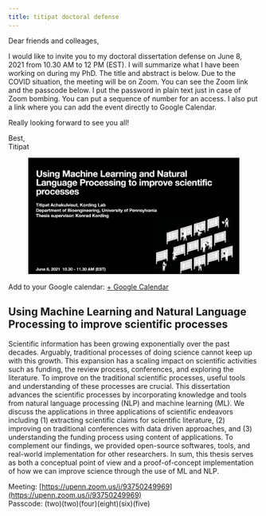 ```yaml
---
title: titipat doctoral defense
---
```


Dear friends and colleages,

I would like to invite you to my doctoral dissertation defense on June 8, 2021 from 10.30 AM to 12 PM (EST).
I will summarize what I have been working on during my PhD. The title and abstract is below.
Due to the COVID situation, the meeting will be on Zoom. You can see the Zoom link and the passcode below.
I put the password in plain text just in case of Zoom bombing. You can put a sequence of number for an access.
I also put a link where you can add the event directly to Google Calendar.

Really looking forward to see you all!

Best,<br />
Titipat

<figure><center>
  <img width="800" src="/images/blog/defense/defense-banner.png" data-action="zoom"/>
</center></figure>

Add to your Google calendar: [+ Google Calendar](http://www.google.com/calendar/event?action=TEMPLATE&dates=20210608T143000Z%2F20210608T153000Z&text=Titipat's%20doctoral%20defense&location=&details=Using%20Machine%20Learning%20and%20Natural%20Language%20Processing%20to%20improve%20scientific%20processes%0A%0A%0AScientific%20information%20has%20been%20growing%20exponentially%20over%20the%20past%20decades.%20Arguably%2C%20traditional%20processes%20of%20doing%20science%20cannot%20keep%20up%20with%20this%20growth.%20This%20expansion%20has%20a%20scaling%20impact%20on%20scientific%20activities%20such%20as%20funding%2C%20the%20review%20process%2C%20conferences%2C%20and%20exploring%20the%20literature.%20To%20improve%20on%20the%20traditional%20scientific%20processes%2C%20useful%20tools%20and%20understanding%20of%20these%20processes%20are%20crucial.%20This%20dissertation%20advances%20the%20scientific%20processes%20by%20incorporating%20knowledge%20and%20tools%20from%20natural%20language%20processing%20(NLP)%20and%20machine%20learning%20(ML).%20We%20discuss%20the%20applications%20in%20three%20applications%20of%20scientific%20endeavors%20including%20(1)%20extracting%20scientific%20claims%20for%20scientific%20literature%2C%20(2)%20improving%20on%20traditional%20conferences%20with%20data%20driven%20approaches%2C%20and%20(3)%20understanding%20the%20funding%20process%20using%20content%20of%20applications.%20To%20complement%20our%20findings%2C%20we%20provided%20open-source%20softwares%2C%20tools%2C%20and%20real-world%20implementation%20for%20other%20researchers.%20In%20sum%2C%20this%20thesis%20serves%20as%20both%20a%20conceptual%20point%20of%20view%20and%20a%20proof-of-concept%20implementation%20of%20how%20we%20can%20improve%20science%20through%20the%20use%20of%20ML%20and%20NLP.%0A%0AMeeting%3A%20https%3A%2F%2Fupenn.zoom.us%2Fj%2F93750249969%0APasscode%3A%20(two)(two)(four)(eight)(six)(five))

## Using Machine Learning and Natural Language Processing to improve scientific processes

Scientific information has been growing exponentially over the past decades. Arguably, traditional processes of doing science cannot keep up with this growth. This expansion has a scaling impact on scientific activities such as funding, the review process, conferences, and exploring the literature. To improve on the traditional scientific processes, useful tools and understanding of these processes are crucial. This dissertation advances the scientific processes by incorporating knowledge and tools from natural language processing (NLP) and machine learning (ML). We discuss the applications in three applications of scientific endeavors including (1) extracting scientific claims for scientific literature, (2) improving on traditional conferences with data driven approaches, and (3) understanding the funding process using content of applications. To complement our findings, we provided open-source softwares, tools, and real-world implementation for other researchers. In sum, this thesis serves as both a conceptual point of view and a proof-of-concept implementation of how we can improve science through the use of ML and NLP.

Meeting: [https://upenn.zoom.us/j/93750249969](https://upenn.zoom.us/j/93750249969)<br />
Passcode: (two)(two)(four)(eight)(six)(five)
